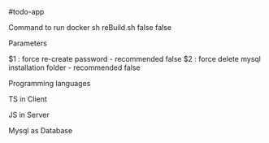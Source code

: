 #todo-app

Command to run docker
sh reBuild.sh false false

Parameters

$1 : force re-create password - recommended false
$2 : force delete mysql installation folder - recommended false


Programming languages

TS in Client

JS in Server

Mysql as Database
